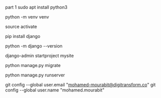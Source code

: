 part 1
sudo apt install python3

python -m venv venv

source activate

pip install django

python -m django --version

django-admin startproject mysite

python manage.py migrate

python manage.py runserver

git config --global user.email "mohamed-mourabit@digitransform.co"
  git config --global user.name "mohamed.mourabit"